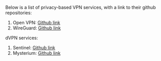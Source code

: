 Below is a list of privacy-based VPN services, with a link to their github repositories:

1) Open VPN: [Github link](https://github.com/OpenVPN)
2) WireGuard: [Github link](https://github.com/WireGuard)

dVPN services:

1) Sentinel: [Github link](https://github.com/sentinel-official/dvpn-node)
2) Mysterium: [Github link](https://github.com/mysteriumnetwork/mysterium-vpn)
